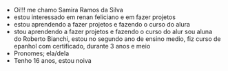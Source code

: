 -  Oi!!! me chamo Samira Ramos da Silva  
-  estou interessado em renan feliciano e em fazer projetos 
-  estou aprendendo a fazer projetos e fazendo o curso do alura  
-  stou aprendendo a fazer projetos e fazendo o curso do alur sou aluna do Roberto Bianchi, estou no segundo ano de ensino medio, fiz curso de epanhol com certificado, durante 3 anos e meio  
-  Pronomes; ela/dela
-  Tenho 16 anos, estou noiva
<!---
Samirabianchi/Samirabianchi is a ✨ special ✨ repository because its `README.md` (this file) appears on your GitHub profile.
You can click the Preview link to take a look at your changes.
--->
